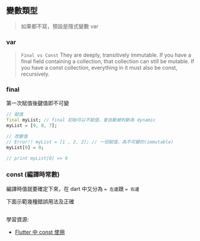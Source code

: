 ## 變數類型

> 如果都不寫，預設是隱式變數 var

### var

> `Final vs Const`  They are deeply, transitively immutable. If you have a final field containing a collection, that collection can still be mutable. If you have a const collection, everything in it must also be const, recursively.

### final

第一次賦值後鍵值即不可變

```dart
// 賦值
final myList; // final 初始可以不賦值，會自動被判斷為 dynamic
myList = [9, 8, 7];

// 改變值
// Error!! myList = [1 , 2, 2]; // 一但賦值，為不可變的(immutable)
myList[0] = 9;

// print myList[0] => 9
```

### const (編譯時常數)

編譯時值就要確定下來，在 dart 中又分為 `= 左邊`跟 `= 右邊`

下面示範幾種錯誤用法及正確
```dart

```

學習資源:

- [Flutter 中 const 使用](https://juejin.cn/post/6919879270370115591#heading-1)
